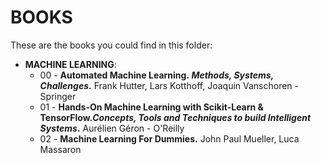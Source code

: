 # BOOKS  
These are the books you could find in this folder:  
<ul>
  <li><b>MACHINE LEARNING</b>:</br>
    <ul>
      <li>00 - <b>Automated Machine Learning.<i> Methods, Systems, Challenges</i>.</b> Frank Hutter, Lars Kotthoff, Joaquin Vanschoren - Springer</li>
      <li>01 - <b>Hands-On Machine Learning with Scikit-Learn & TensorFlow.<i>Concepts, Tools and Techniques to build Intelligent Systems</i>.</b> Aurélien Géron - O'Reilly</li>
      <li>02 - <b>Machine Learning For Dummies.</b> John Paul Mueller, Luca Massaron </li>
    </ul>
  </li>
</ul>
